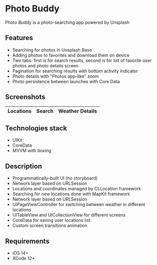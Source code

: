# Photo Buddy
Photo Buddy is a photo-searching app powered by Unsplash

## Features
- Searching for photos in Unsplash Base
- Adding photos to favorites and download them on device
- Two tabs: first is for search results, second is for list of favorite user photos and photo details screen
- Pagination for searching results with bottom activity indicator
- Photo details with "Photos app-like" zoom
- Photo persistence between launches with Core Data


 
 ## Screenshots
| Locations | Search | Weather Details |
:---:|:---:|:---:


 ## Technologies stack
 - UIKit
 - CoreData
 - MVVM with boxing
 
 ## Description
 - Programmatically-built UI (no storyboard)
 - Network layer based on URLSession
 - Locations and coordinates managed by CLLocation framework
 - Searching for new locations done with MapKit framework
 - Network layer based on URLSession
 - UIPageViewController for switching between weather in different locations
 - UITableView and UICollectionView for different screens
 - CoreData for saving user locations list
 - Custom screen transitions animation
 
 ## Requirements
 - iOS 14+
 - XCode 12+
